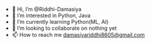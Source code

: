 - 👋 Hi, I’m @Riddhi-Damasiya
- 👀 I’m interested in Python, Java
- 🌱 I’m currently learning Python(ML, AI)
- 💞️ I’m looking to collaborate on nothing yet
- 📫 How to reach me damasiyariddhi8605@gmail.com

<!---
Riddhi-Damasiya/Riddhi-Damasiya is a ✨ special ✨ repository because its `README.md` (this file) appears on your GitHub profile.
You can click the Preview link to take a look at your changes.
--->
